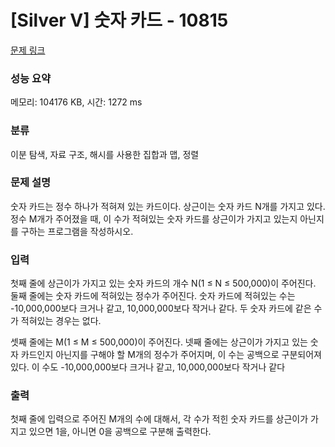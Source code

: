 # [Silver V] 숫자 카드 - 10815 

[문제 링크](https://www.acmicpc.net/problem/10815) 

### 성능 요약

메모리: 104176 KB, 시간: 1272 ms

### 분류

이분 탐색, 자료 구조, 해시를 사용한 집합과 맵, 정렬

### 문제 설명

<p>숫자 카드는 정수 하나가 적혀져 있는 카드이다. 상근이는 숫자 카드 N개를 가지고 있다. 정수 M개가 주어졌을 때, 이 수가 적혀있는 숫자 카드를 상근이가 가지고 있는지 아닌지를 구하는 프로그램을 작성하시오.</p>

### 입력 

 <p>첫째 줄에 상근이가 가지고 있는 숫자 카드의 개수 N(1 ≤ N ≤ 500,000)이 주어진다. 둘째 줄에는 숫자 카드에 적혀있는 정수가 주어진다. 숫자 카드에 적혀있는 수는 -10,000,000보다 크거나 같고, 10,000,000보다 작거나 같다. 두 숫자 카드에 같은 수가 적혀있는 경우는 없다.</p>

<p>셋째 줄에는 M(1 ≤ M ≤ 500,000)이 주어진다. 넷째 줄에는 상근이가 가지고 있는 숫자 카드인지 아닌지를 구해야 할 M개의 정수가 주어지며, 이 수는 공백으로 구분되어져 있다. 이 수도 -10,000,000보다 크거나 같고, 10,000,000보다 작거나 같다</p>

### 출력 

 <p>첫째 줄에 입력으로 주어진 M개의 수에 대해서, 각 수가 적힌 숫자 카드를 상근이가 가지고 있으면 1을, 아니면 0을 공백으로 구분해 출력한다.</p>

